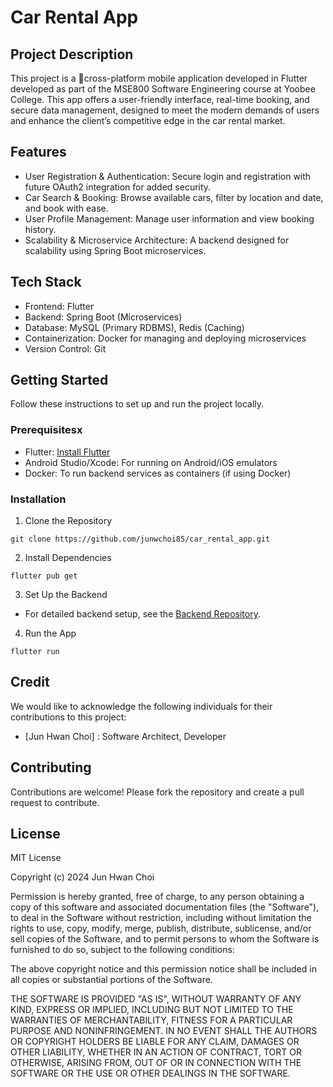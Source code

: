 # Car Rental App

## Project Description
This project is a cross-platform mobile application developed in Flutter developed as part of the MSE800 Software Engineering course at Yoobee College. This app offers a user-friendly interface, real-time booking, and secure data management, designed to meet the modern demands of users and enhance the client’s competitive edge in the car rental market.

## Features
- User Registration & Authentication: Secure login and registration with future OAuth2 integration for added security.
- Car Search & Booking: Browse available cars, filter by location and date, and book with ease.
- User Profile Management: Manage user information and view booking history.
- Scalability & Microservice Architecture: A backend designed for scalability using Spring Boot microservices.

## Tech Stack
- Frontend: Flutter
- Backend: Spring Boot (Microservices)
- Database: MySQL (Primary RDBMS), Redis (Caching)
- Containerization: Docker for managing and deploying microservices
- Version Control: Git

## Getting Started

Follow these instructions to set up and run the project locally.

### Prerequisitesx
- Flutter: [Install Flutter](https://docs.flutter.dev/get-started/install?gad_source=1&gclid=Cj0KCQjw1Yy5BhD-ARIsAI0RbXZyD93XJx-PqqjwAdGbW2mRWcyTXKcxarjeQ_rPF0ufLURAwDkfuu8aAjAaEALw_wcB&gclsrc=aw.ds)
- Android Studio/Xcode: For running on Android/iOS emulators
- Docker: To run backend services as containers (if using Docker)

### Installation
1. Clone the Repository
```
git clone https://github.com/junwchoi85/car_rental_app.git
```

2. Install Dependencies
```
flutter pub get
```

3. Set Up the Backend
- For detailed backend setup, see the [Backend Repository](https://github.com/junwchoi85/car_rental_microservices.git).

4. Run the App
```
flutter run
```

## Credit

We would like to acknowledge the following individuals for their contributions to this project:
- [Jun Hwan Choi] : Software Architect, Developer

## Contributing

Contributions are welcome! Please fork the repository and create a pull request to contribute.

## License

MIT License

Copyright (c) 2024 Jun Hwan Choi

Permission is hereby granted, free of charge, to any person obtaining a copy
of this software and associated documentation files (the "Software"), to deal
in the Software without restriction, including without limitation the rights
to use, copy, modify, merge, publish, distribute, sublicense, and/or sell
copies of the Software, and to permit persons to whom the Software is
furnished to do so, subject to the following conditions:

The above copyright notice and this permission notice shall be included in all
copies or substantial portions of the Software.

THE SOFTWARE IS PROVIDED "AS IS", WITHOUT WARRANTY OF ANY KIND, EXPRESS OR
IMPLIED, INCLUDING BUT NOT LIMITED TO THE WARRANTIES OF MERCHANTABILITY,
FITNESS FOR A PARTICULAR PURPOSE AND NONINFRINGEMENT. IN NO EVENT SHALL THE
AUTHORS OR COPYRIGHT HOLDERS BE LIABLE FOR ANY CLAIM, DAMAGES OR OTHER
LIABILITY, WHETHER IN AN ACTION OF CONTRACT, TORT OR OTHERWISE, ARISING FROM,
OUT OF OR IN CONNECTION WITH THE SOFTWARE OR THE USE OR OTHER DEALINGS IN THE
SOFTWARE.
